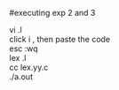 #executing exp 2 and 3 

vi <filename>.l <br>
click i , then paste the code <br>
esc :wq <br>
lex <filename>.l <br>
cc lex.yy.c <br>
./a.out <br>
